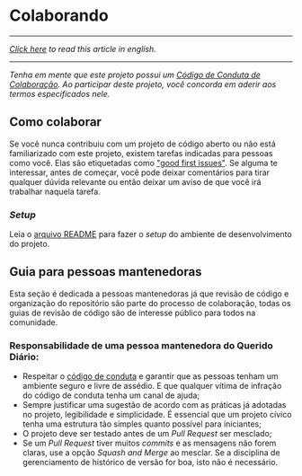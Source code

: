 # Colaborando

______________________________________

_[Click here](languages/en-US/CONTRIBUTING.md) to read this article in english._
______________________________________

*Tenha em mente que este projeto possui um
[Código de Conduta de Colaboração](CODE_OF_CONDUCT.md). Ao participar deste
projeto, você concorda em aderir aos termos especificados nele.*

## Como colaborar

Se você nunca contribuiu com um projeto de código aberto ou não está
familiarizado com este projeto, existem tarefas indicadas para pessoas como
você. Elas são etiquetadas como
["good first issues"](https://github.com/okfn-brasil/querido-diario-frontend/issues?q=is%3Aissue+is%3Aopen+label%3A%22good+first+issue%22).
Se alguma te interessar, antes de começar, você pode deixar comentários para
tirar qualquer dúvida relevante ou então deixar um aviso de que você irá
trabalhar naquela tarefa.

### *Setup*

Leia o [arquivo README](README.md) para fazer o *setup* do ambiente de
desenvolvimento do projeto.

## Guia para pessoas mantenedoras

Esta seção é dedicada a pessoas mantenedoras já que revisão de código e
organização do repositório são parte do processo de colaboração, todas os guias
de revisão de código são de interesse público para todos na comunidade.

### Responsabilidade de uma pessoa mantenedora do Querido Diário:

- Respeitar o [código de conduta](CODE_OF_CONDUCT.md) e garantir que as pessoas
  tenham um ambiente seguro e livre de assédio. E que qualquer vítima de
  infração do código de conduta tenha um canal de ajuda;
- Sempre justificar uma sugestão de acordo com as práticas já adotadas no
  projeto, legibilidade e simplicidade. É essencial que um projeto cívico tenha
  uma estrutura tão simples quanto possível para iniciantes;
- O projeto deve ser testado antes de um *Pull Request* ser mesclado;
- Se um *Pull Request* tiver muitos *commits* e as mensagens não forem claras,
  use a opção *Squash and Merge* ao mesclar. Se a disciplina de gerenciamento
  de histórico de versão for boa, isto não é necessário.

